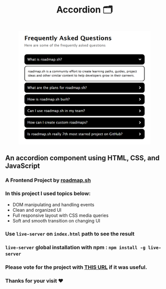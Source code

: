 <h1 align="center"> Accordion 🗂️<h1>
<p align="center">
<img align="center" width="420px" src="./img/banner.png" alt="Banner Image">
</p>

## An accordion component using HTML, CSS, and JavaScript

### A Frontend Project by [roadmap.sh](https://roadmap.sh/frontend/projects)

### In this project I used topics below:

-   DOM manipulating and handling events
-   Clean and organized UI
-   Full responsive layout with CSS media queries
-   Soft and smooth transition on changing UI

### Use `live-server` on `index.html` path to see the result

### `live-server` global installation with npm : `npm install -g live-server`

### Please vote for the project with [THIS URL]() if it was useful.

### Thanks for your visit ❤️
